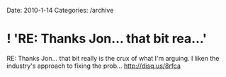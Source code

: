 Date: 2010-1-14
Categories: /archive

# ! 'RE: Thanks Jon... that bit rea...'

RE: Thanks Jon... that bit really is the crux of what I'm arguing.  I liken the industry's approach to fixing the prob… <a href="http://disq.us/8rfca" rel="nofollow">http://disq.us/8rfca</a>

